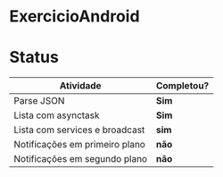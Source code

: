 # ExercicioAndroid

# Status

| Atividade 		 		     | Completou? |
| ------------------------------ | ---------- |
| Parse JSON 					 | 	**Sim**   |
| Lista com asynctask 			 |  **Sim**   |
| Lista com services e broadcast |  **sim**   |
| Notificações em primeiro plano |  **não**   |
| Notificações em segundo plano  |  **não**   |